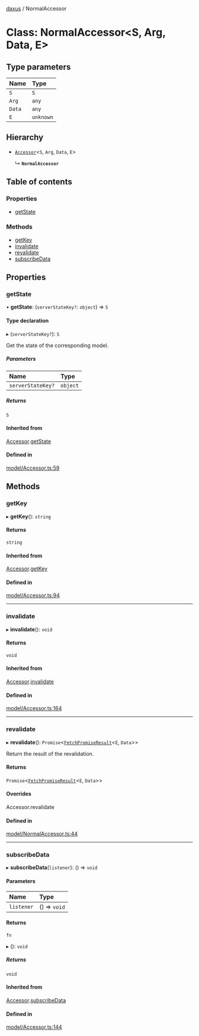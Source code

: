 [daxus](../README.md) / NormalAccessor

# Class: NormalAccessor<S, Arg, Data, E\>

## Type parameters

| Name | Type |
| :------ | :------ |
| `S` | `S` |
| `Arg` | `any` |
| `Data` | `any` |
| `E` | `unknown` |

## Hierarchy

- [`Accessor`](Accessor.md)<`S`, `Arg`, `Data`, `E`\>

  ↳ **`NormalAccessor`**

## Table of contents

### Properties

- [getState](NormalAccessor.md#getstate)

### Methods

- [getKey](NormalAccessor.md#getkey)
- [invalidate](NormalAccessor.md#invalidate)
- [revalidate](NormalAccessor.md#revalidate)
- [subscribeData](NormalAccessor.md#subscribedata)

## Properties

### getState

• **getState**: (`serverStateKey?`: `object`) => `S`

#### Type declaration

▸ (`serverStateKey?`): `S`

Get the state of the corresponding model.

##### Parameters

| Name | Type |
| :------ | :------ |
| `serverStateKey?` | `object` |

##### Returns

`S`

#### Inherited from

[Accessor](Accessor.md).[getState](Accessor.md#getstate)

#### Defined in

[model/Accessor.ts:59](https://github.com/jason89521/react-fetch/blob/6d3292c/src/lib/model/Accessor.ts#L59)

## Methods

### getKey

▸ **getKey**(): `string`

#### Returns

`string`

#### Inherited from

[Accessor](Accessor.md).[getKey](Accessor.md#getkey)

#### Defined in

[model/Accessor.ts:94](https://github.com/jason89521/react-fetch/blob/6d3292c/src/lib/model/Accessor.ts#L94)

___

### invalidate

▸ **invalidate**(): `void`

#### Returns

`void`

#### Inherited from

[Accessor](Accessor.md).[invalidate](Accessor.md#invalidate)

#### Defined in

[model/Accessor.ts:164](https://github.com/jason89521/react-fetch/blob/6d3292c/src/lib/model/Accessor.ts#L164)

___

### revalidate

▸ **revalidate**(): `Promise`<[`FetchPromiseResult`](../README.md#fetchpromiseresult)<`E`, `Data`\>\>

Return the result of the revalidation.

#### Returns

`Promise`<[`FetchPromiseResult`](../README.md#fetchpromiseresult)<`E`, `Data`\>\>

#### Overrides

Accessor.revalidate

#### Defined in

[model/NormalAccessor.ts:44](https://github.com/jason89521/react-fetch/blob/6d3292c/src/lib/model/NormalAccessor.ts#L44)

___

### subscribeData

▸ **subscribeData**(`listener`): () => `void`

#### Parameters

| Name | Type |
| :------ | :------ |
| `listener` | () => `void` |

#### Returns

`fn`

▸ (): `void`

##### Returns

`void`

#### Inherited from

[Accessor](Accessor.md).[subscribeData](Accessor.md#subscribedata)

#### Defined in

[model/Accessor.ts:144](https://github.com/jason89521/react-fetch/blob/6d3292c/src/lib/model/Accessor.ts#L144)
